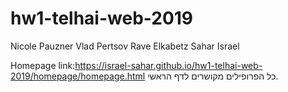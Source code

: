 # hw1-telhai-web-2019
Nicole Pauzner
Vlad Pertsov
Rave Elkabetz
Sahar Israel


Homepage link:https://israel-sahar.github.io/hw1-telhai-web-2019/homepage/homepage.html
כל הפרופילים מקושרים לדף הראשי.
